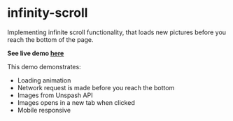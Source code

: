 # infinity-scroll
Implementing infinite scroll functionality, that loads new pictures before you reach the bottom of the page. 

**See live demo [here](https://smkil.github.io/infinity-scroll/)**

This demo demonstrates:
- Loading animation
- Network request is made before you reach the bottom 
- Images from Unspash API
- Images opens in a new tab when clicked
- Mobile responsive
